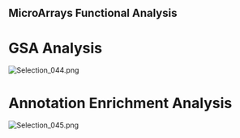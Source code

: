 ## MicroArrays Functional Analysis

# GSA Analysis
![Selection_044.png]({{site.baseurl}}/wiki/Selection_044.png)


# Annotation Enrichment Analysis
![Selection_045.png]({{site.baseurl}}/wiki/Selection_045.png)
